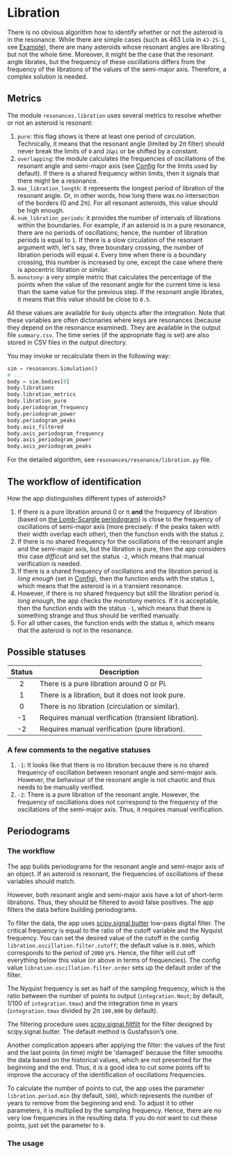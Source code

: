 # Libration

There is no obvious algorithm how to identify whether or not the asteroid is in the resonance. While there are simple cases (such as 463 Lola in `4J-2S-1`, see [Example](quick-start.ipynb)), there are many asteroids whose resonant angles are librating but not the whole time. Moreover, it might be the case that the resonant angle librates, but the frequency of these oscillations differs from the frequency of the librations of the values of the semi-major axis. Therefore, a complex solution is needed.

## Metrics

The module `resonances.libration` uses several metrics to resolve whether or not an asteroid is resonant:

1. `pure`: this flag shows is there at least one period of circulation. Technically, it means that the resonant angle (limited by 2&pi; filter) should never break the limits of `0` and `2&pi` or be shifted by a constant.
2. `overlapping`: the module calculates the frequencies of oscillations of the resonant angle and semi-major axis (see [Config](config.md) for the limits used by default). If there is a shared frequency within limits, then it signals that there might be a resonance.
3. `max_libration_length`: it represents the longest period of libration of the resonant angle. Or, in other words, how long there was no intersection of the borders (0 and 2&pi;). For all resonant asteroids, this value should be high enough.
4. `num_libration_periods`: it provides the number of intervals of librations within the boundaries. For example, if an asteroid is in a pure resonance, there are no periods of oscillations; hence, the number of libration periods is equal to `1`. If there is a slow circulation of the resonant argument with, let's say, three boundary crossing, the number of libration periods will equal `4`. Every time when there is a boundary crossing, this number is increased by one, except the case where there is apocentric libration or similar.
5. `monotony`: a very simple metric that calculates the percentage of the points when the value of the resonant angle for the current time is less than the same value for the previous step. If the resonant angle librates, it means that this value should be close to `0.5`.

All these values are available for `Body` objects after the integration. Note that these variables are often dictonaries where keys are resonances (because they depend on the resonance examined). They are available in the output file `summary.csv`. The time series (if the appropriate flag is set) are also stored in CSV files in the output directory.

You may invoke or recalculate them in the following way:

```python
sim = resonances.Simulation()
# ...
body = sim.bodies[0]
body.librations
body.libration_metrics
body.libration_pure
body.periodogram_frequency
body.periodogram_power
body.periodogram_peaks
body.axis_filtered
body.axis_periodogram_frequency
body.axis_periodogram_power
body.axis_periodogram_peaks
```

For the detailed algorithm, see `resonances/resonance/libration.py` file.

## The workflow of identification

How the app distinguishes different types of asteroids?

1. If there is a pure libration around 0 or &pi; **and** the frequency of libration (based on [the Lomb-Scargle periodogram](https://docs.scipy.org/doc/scipy/reference/generated/scipy.signal.lombscargle.html)) is close to the frequency of oscillations of semi-major axis (more precisely: if the peaks taken with their width overlap each other), then the function ends with the status `2`.
2. If there is no shared frequency for the oscillations of the resonant angle and the semi-major axis, but the libration is pure, then the app considers this case _difficult_ and set the status `-2`, which means that manual verification is needed.
3. If there is a shared frequency of oscillations and the libration period is _long enough_ (set in [Config](config.md)), then the function ends with the status `1`, which means that the asteroid is in a transient resonance.
4. However, if there is no shared frequency but still the libration period is _long enough_, the app checks the monotony metrics. If it is acceptable, then the function ends with the status `-1`, which means that there is something strange and thus should be verified manually.
5. For all other cases, the function ends with the status `0`, which means that the asteroid is not in the resonance.

## Possible statuses

| Status | Description                                         |
| :----: | --------------------------------------------------- |
|   2    | There is a pure libration around 0 or Pi.           |
|   1    | There is a libration, but it does not look pure.    |
|   0    | There is no libration (circulation or similar).     |
|   -1   | Requires manual verification (transient libration). |
|   -2   | Requires manual verification (pure libration).      |

### A few comments to the negative statuses

1. `-1`: It looks like that there is no libration because there is no shared frequency of oscillation between resonant angle and semi-major axis. However, the behaviour of the resonant angle is not chaotic and thus needs to be manually verified.
1. `-2`: There is a pure libration of the resonant angle. However, the frequency of oscillations does not correspond to the frequency of the oscillations of the semi-major axis. Thus, it requires manual verification.

## Periodograms

### The workflow

The app builds periodograms for the resonant angle and semi-major axis of an object. If an asteroid is resonant, the frequencies of oscillations of these variables should match.

However, both resonant angle and semi-major axis have a lot of short-term librations. Thus, they should be filtered to avoid false positives. The app filters the data before building periodograms.

To filter the data, the app uses [scipy.signal.butter](https://docs.scipy.org/doc/scipy/reference/generated/scipy.signal.butter.html) low-pass digital filter. The critical frequency is equal to the ratio of the cutoff variable and the Nyquist frequency. You can set the desired value of the cutoff in the config `libration.oscillation.filter.cutoff`; the default value is `0.0005`, which corresponds to the period of `2000` yrs. Hence, the filter will cut off everything below this value (or above in terms of frequencies). The config value `libration.oscillation.filter.order` sets up the default order of the filter.

The Nyquist frequency is set as half of the sampling frequency, which is the ratio between the number of points to output (`integration.Nout`; by default, 1/100 of `integration.tmax`) and the integration time in years (`integration.tmax` divided by 2&pi; `100,000` by default).

The filtering procedure uses [scipy.signal.filtfilt](https://docs.scipy.org/doc/scipy/reference/generated/scipy.signal.filtfilt.html) for the filter designed by scipy.signal.butter. The default method is Gustafsson’s one.

Another complication appears after applying the filter: the values of the first and the last points (in time) might be 'damaged' because the filter smooths the data based on the historical values, which are not presented for the beginning and the end. Thus, it is a good idea to cut some points off to improve the accuracy of the identification of oscillations frequencies.

To calculate the number of points to cut, the app uses the parameter `libration.period.min` (by default, `500`), which represents the number of years to remove from the beginning and end. To adjust it to other parameters, it is multiplied by the sampling frequency. Hence, there are no very low frequencies in the resulting data. If you do not want to cut these points, just set the parameter to `0`.

### The usage
